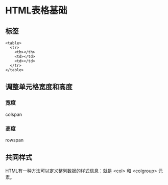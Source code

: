 # HTML表格基础

## 标签

```
<table>
  <tr>
    <th></th>
    <td></td>
    <td></td>
  </tr>
</table>
```

## 调整单元格宽度和高度

### 宽度

colspan

### 高度

rowspan


## 共同样式

HTML有一种方法可以定义整列数据的样式信息：就是 \<col\> 和 \<colgroup\> 元素。